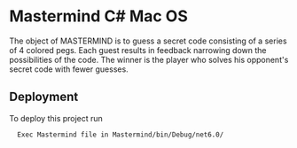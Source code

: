 
# Mastermind C# Mac OS

The object of MASTERMIND is to guess a secret code consisting of a series of 4 colored pegs. Each guest results in feedback narrowing down the possibilities of the code. The winner is the player who solves his opponent's secret code with fewer guesses.


## Deployment

To deploy this project run

```bash
  Exec Mastermind file in Mastermind/bin/Debug/net6.0/
```


